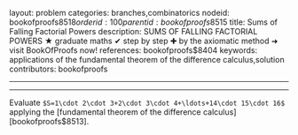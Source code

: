 layout: problem
categories: branches,combinatorics
nodeid: bookofproofs$8518
orderid: 100
parentid: bookofproofs$8515
title: Sums of Falling Factorial Powers
description: SUMS OF FALLING FACTORIAL POWERS ★ graduate maths ✔ step by step ✚ by the axiomatic method ➜ visit BookOfProofs now!
references: bookofproofs$8404
keywords: applications of the fundamental theorem of the difference calculus,solution
contributors: bookofproofs

---


---

Evaluate `$S=1\cdot 2\cdot 3+2\cdot 3\cdot 4+\ldots+14\cdot 15\cdot 16$` applying the [fundamental theorem of the difference calculus][bookofproofs$8513].